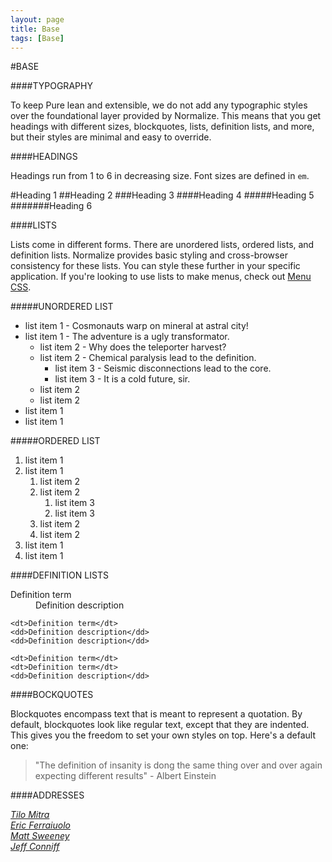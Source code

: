 ```yaml
---
layout: page
title: Base
tags: [Base]
---
```


#BASE <i class="fa fa-html5"></i>

####TYPOGRAPHY

To keep Pure lean and extensible, we do not add any typographic styles over the foundational layer provided by Normalize. This means that you get headings with different sizes, blockquotes, lists, definition lists, and more, but their styles are minimal and easy to override.

####HEADINGS

Headings run from 1 to 6 in decreasing size. Font sizes are defined in <code>em</code>.

#Heading 1
##Heading 2
###Heading 3
####Heading 4
#####Heading 5
#######Heading 6

####LISTS

Lists come in different forms. There are unordered lists, ordered lists, and definition lists. Normalize provides basic styling and cross-browser consistency for these lists. You can style these further in your specific application. If you're looking to use lists to make menus, check out <a href="/menus/">Menu CSS</a>.

#####UNORDERED LIST

<ul>
    <li><span class="list-label">list item 1</span> - Cosmonauts warp on mineral at astral city!</li>
    <li><span class="list-label">list item 1</span> - The adventure is a ugly transformator.
        <ul>
            <li><span class="list-label">list item 2</span> - Why does the teleporter harvest?</li>
            <li><span class="list-label">list item 2</span> - Chemical paralysis lead to the definition.
                <ul>
                    <li><span class="list-label">list item 3</span> - Seismic disconnections lead to the core.</li>
                    <li><span class="list-label">list item 3</span> - It is a cold future, sir.</li>
                </ul>
            </li>
            <li><span class="list-label">list item 2</span></li>
            <li><span class="list-label">list item 2</span></li>
        </ul>
    </li>
    <li><span class="list-label">list item 1</span></li>
    <li><span class="list-label">list item 1</span></li>
</ul>

#####ORDERED LIST

<ol>
    <li><span class="list-label">list item 1</span></li>
    <li><span class="list-label">list item 1</span>
        <ol>
            <li><span class="list-label">list item 2</span></li>
            <li><span class="list-label">list item 2</span>
                <ol>
                    <li><span class="list-label">list item 3</span></li>
                    <li><span class="list-label">list item 3</span></li>
                </ol>
            </li>
            <li><span class="list-label">list item 2</span></li>
            <li><span class="list-label">list item 2</span></li>
        </ol>
    </li>
    <li><span class="list-label">list item 1</span></li>
    <li><span class="list-label">list item 1</span></li>
</ol>

####DEFINITION LISTS

<dl>
    <dt>Definition term</dt>
    <dd>Definition description</dd>

    <dt>Definition term</dt>
    <dd>Definition description</dd>
    <dd>Definition description</dd>

    <dt>Definition term</dt>
    <dt>Definition term</dt>
    <dd>Definition description</dd>
</dl>

####BOCKQUOTES

Blockquotes encompass text that is meant to represent a quotation. By default, blockquotes look like regular text, except that they are indented. This gives you the freedom to set your own styles on top. Here's a default one:

<blockquote>
    "The definition of insanity is dong the same thing over and over again expecting different results" - <span class="quote-from">Albert Einstein</span>
</blockquote>

####ADDRESSES

<address>
    <a href="https://github.com/tilomitra">Tilo Mitra</a><br>
    <a href="https://github.com/ericf">Eric Ferraiuolo</a><br>
    <a href="https://github.com/msweeney">Matt Sweeney</a><br>
    <a href="https://github.com/jconniff">Jeff Conniff</a><br>
</address>